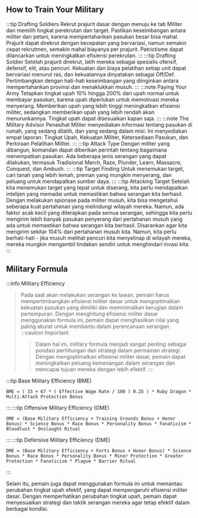 

## How to Train Your Military

:::tip Drafting Soldiers
Rekrut prajurit dasar dengan menuju ke tab Militer dan memilih tingkat perekrutan dan target. Pastikan keseimbangan antara militer dan petani, karena mempertahankan pasukan besar bisa mahal. Prajurit dapat direkrut dengan kecepatan yang bervariasi, namun semakin cepat rekrutmen, semakin mahal biayanya per prajurit. Patriotisme dapat dilancarkan untuk meningkatkan efisiensi perekrutan.
:::
:::tip Drafting Soldier
Setelah prajurit direkrut, latih mereka sebagai spesialis ofensif, defensif, elit, atau pencuri. Kekuatan dan biaya pelatihan setiap unit dapat bervariasi menurut ras, dan kekuatannya dinyatakan sebagai Off/Def. Pertimbangkan dengan hati-hati keseimbangan yang diinginkan antara mempertahankan provinsi dan menaklukkan musuh.
:::
:::note Paying Your Army
Tetapkan tingkat upah 10% hingga 200% dari upah normal untuk membayar pasukan, karena upah diperlukan untuk memotivasi mereka menyerang. Memberikan upah yang lebih tinggi meningkatkan efisiensi militer, sedangkan memberikan upah yang lebih rendah akan menurunkannya. Tingkat upah dapat disesuaikan kapan saja.
:::
:::note The Military Advisor
Penasihat Militer menyediakan informasi tentang pasukan di rumah, yang sedang dilatih, dan yang sedang dalam misi. Ini menyediakan empat laporan: Tingkat Upah, Kekuatan Militer, Ketersediaan Pasukan, dan Perkiraan Pelatihan Militer.
:::
:::tip Attack Type
Dengan militer yang dibangun, komandan dapat diberikan perintah tentang bagaimana menempatkan pasukan. Ada beberapa jenis serangan yang dapat dilakukan, termasuk Tradisional March, Raze, Plunder, Learn, Massacre, Conquest, dan Ambush.
:::
:::tip Target Finding
Untuk menemukan target, cari tanah yang lebih lemah, preman yang mungkin menyerang, dan peluang untuk mendapatkan sumber daya.
:::
:::tip Attacking Target
Setelah kita menemukan target yang tepat untuk diserang, kita perlu mendapatkan intelijen yang memadai untuk memastikan bahwa serangan kita berhasil. Dengan melakukan spionase pada militer musuh, kita bisa mengetahui seberapa kuat pertahanan yang melindungi wilayah mereka. Namun, ada faktor acak kecil yang diterapkan pada semua serangan, sehingga kita perlu mengirim lebih banyak pasukan penyerang dari pertahanan musuh yang ada untuk memastikan bahwa serangan kita berhasil. Disarankan agar kita mengirim sekitar 104% dari pertahanan musuh kita. Namun, kita perlu berhati-hati - jika musuh melihat pencuri kita menyelinap di wilayah mereka, mereka mungkin mengambil tindakan sendiri untuk menghindari invasi kita.
:::

## Military Formula
:::info Military Efficiency
>Pada saat akan melakukan serangan ke lawan, pemain harus mempertimbangkan efisiensi militer dasar untuk mengoptimalkan kekuatan pasukan yang dimiliki dan meminimalkan kerugian dalam pertempuran. Dengan menghitung efisiensi militer dasar menggunakan formula ini, pemain dapat menghasilkan nilai yang paling akurat untuk membantu dalam perencanaan serangan.
>:::caution Important
> > Dalam hal ini, military formula menjadi sangat penting sebagai pondasi perhitungan dan strategi dalam permainan strategi. Dengan mengoptimalkan efisiensi militer dasar, pemain dapat meningkatkan peluang kemenangan dalam serangan dan mencapai tujuan mereka dengan lebih efektif.
:::


:::tip Base Military Efficiency (BME)
```
BME = ( 33 + 67 * ( Effective Wage Rate / 100 ) 0.25 ) * Ruby Dragon * Multi-Attack Protection Bonus
```
:::
:::tip Offensive Military Efficiency (OME)
```
OME = (Base Military Efficiency + Training Grounds Bonus + Honor Bonus) * Science Bonus * Race Bonus * Personality Bonus * Fanaticism * Bloodlust * Onslaught Ritual
```
:::
:::tip Defensive Military Efficiency (DME)
```
DME = (Base Military Efficiency + Forts Bonus + Honor Bonus) * Science Bonus * Race Bonus * Personality Bonus * Minor Protection * Greater Protection * Fanaticism * Plague * Barrier Ritual
```
:::

Selain itu, pemain juga dapat menggunakan formula ini untuk memantau perubahan tingkat upah efektif, yang dapat mempengaruhi efisiensi militer dasar. Dengan memperhatikan perubahan tingkat upah, pemain dapat menyesuaikan strategi dan taktik serangan mereka agar tetap efektif dalam berbagai kondisi.











